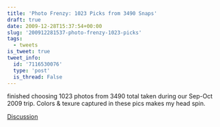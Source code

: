 ```yaml
---
title: 'Photo Frenzy: 1023 Picks from 3490 Snaps'
draft: true
date: 2009-12-28T15:37:54+00:00
slug: '200912281537-photo-frenzy-1023-picks'
tags:
  - tweets
is_tweet: true
tweet_info:
  id: '7116530076'
  type: 'post'
  is_thread: False
---
```




finished choosing 1023 photos from 3490 total taken during our Sep-Oct 2009 trip. Colors & texure captured in these pics makes my head spin.

[Discussion](https://x.com/sytelus/status/7116530076)
